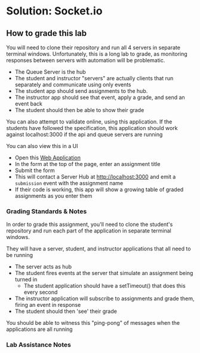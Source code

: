 # Solution: Socket.io

## How to grade this lab

You will need to clone their repository and run all 4 servers in separate terminal windows. Unfortunately, this is a long lab to grade, as monitoring responses between servers with automation will be problematic.

- The Queue Server is the hub
- The student and instructor "servers" are actually clients that run separately and communicate using only events
- The student app should send assignments to the hub.
- The instructor app should see that event, apply a grade, and send an event back
- The student should then be able to show their grade

You can also attempt to validate online, using this application. If the students have followed the specification, this application should work against localhost:3000 if the api and queue servers are running

You can also view this in a UI

- Open this [Web Application](https://javascript-401.netlify.app/)
- In the form at the top of the page, enter an assignment title
- Submit the form
- This will contact a Server Hub at <http://localhost:3000> and emit a `submission` event with the assignment name
- If their code is working, this app will show a growing table of graded assignments as you enter them

### Grading Standards & Notes

In order to grade this assignment, you'll need to clone the student's repository and run each part of the application in separate terminal windows.

They will have a server, student, and instructor applications that all need to be running

- The server acts as hub
- The student fires events at the server that simulate an assignment being turned in
  - The student application should have a setTimeout() that does this every second
- The instructor application will subscribe to assignments and grade them, firing an event in response
- The student should then 'see' their grade

You should be able to witness this "ping-pong" of messages when the applications are all running

### Lab Assistance Notes
